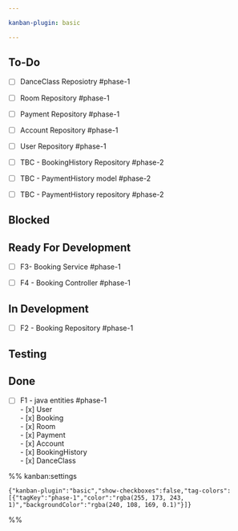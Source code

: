 ```yaml
---

kanban-plugin: basic

---
```


## To-Do

- [ ] DanceClass Reposiotry #phase-1
- [ ] Room Repository #phase-1
- [ ] Payment Repository #phase-1
- [ ] Account Repository #phase-1
- [ ] User Repository #phase-1
- [ ] TBC - BookingHistory Repository #phase-2
- [ ] TBC - PaymentHistory model #phase-2
- [ ] TBC - PaymentHistory repository #phase-2


## Blocked



## Ready For Development

- [ ] F3- Booking Service #phase-1
- [ ] F4 - Booking Controller #phase-1


## In Development

- [ ] F2 - Booking Repository #phase-1


## Testing



## Done

- [ ] F1 - java entities #phase-1<br>- [x] User<br>- [x] Booking<br>- [x] Room<br>- [x] Payment<br>- [x] Account<br>- [x] BookingHistory<br>- [x] DanceClass




%% kanban:settings
```
{"kanban-plugin":"basic","show-checkboxes":false,"tag-colors":[{"tagKey":"phase-1","color":"rgba(255, 173, 243, 1)","backgroundColor":"rgba(240, 108, 169, 0.1)"}]}
```
%%